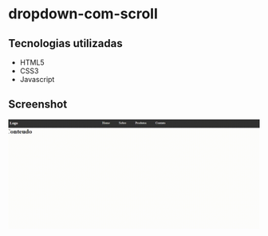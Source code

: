 # dropdown-com-scroll

## Tecnologias utilizadas

<ul>
  <li>HTML5</li>
  <li>CSS3</li>
  <li>Javascript</li>
</ul>


## Screenshot

<img src="Video_1692369567.gif">

